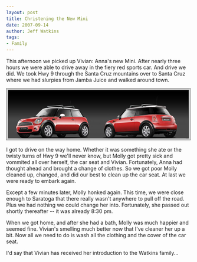 ```yaml
---
layout: post
title: Christening the New Mini
date: 2007-09-14
author: Jeff Watkins
tags:
- Family
---
```


This afternoon we picked up Vivian: Anna's new Mini. After nearly three hours we were able to drive away in the fiery red sports car. And drive we did. We took Hwy 9 through the Santa Cruz mountains over to Santa Cruz where we had slurpies from Jamba Juice and walked around town.

<div class="figure"><img src="/assets/2007/07/my_mini.jpg"></div>

I got to drive on the way home. Whether it was something she ate or the twisty turns of Hwy 9 we'll never know, but Molly got pretty sick and vommited all over herself, the car seat and Vivian. Fortunately, Anna had thought ahead and brought a change of clothes. So we got poor Molly cleaned up, changed, and did our best to clean up the car seat. At last we were ready to embark again.

Except a few minutes later, Molly honked again. This time, we were close enough to Saratoga that there really wasn't anywhere to pull off the road. Plus we had nothing we could change her into. Fortunately, she passed out shortly thereafter -- it was already 8:30 pm.

When we got home, and after she had a bath, Molly was much happier and seemed fine. Vivian's smelling much better now that I've cleaner her up a bit. Now all we need to do is wash all the clothing and the cover of the car seat.

I'd say that Vivian has received her introduction to the Watkins family...